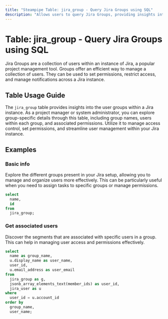 ```yaml
---
title: "Steampipe Table: jira_group - Query Jira Groups using SQL"
description: "Allows users to query Jira Groups, providing insights into the various user groups within a Jira instance."
---
```


# Table: jira_group - Query Jira Groups using SQL

Jira Groups are a collection of users within an instance of Jira, a popular project management tool. Groups offer an efficient way to manage a collection of users. They can be used to set permissions, restrict access, and manage notifications across a Jira instance.

## Table Usage Guide

The `jira_group` table provides insights into the user groups within a Jira instance. As a project manager or system administrator, you can explore group-specific details through this table, including group names, users within each group, and associated permissions. Utilize it to manage access control, set permissions, and streamline user management within your Jira instance.

## Examples

### Basic info
Explore the different groups present in your Jira setup, allowing you to manage and organize users more effectively. This can be particularly useful when you need to assign tasks to specific groups or manage permissions.

```sql
select
  name,
  id
from
  jira_group;
```

### Get associated users
Discover the segments that are associated with specific users in a group. This can help in managing user access and permissions effectively.

```sql
select
  name as group_name,
  u.display_name as user_name,
  user_id,
  u.email_address as user_email
from
  jira_group as g,
  jsonb_array_elements_text(member_ids) as user_id,
  jira_user as u
where
  user_id = u.account_id
order by
  group_name,
  user_name;
```